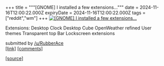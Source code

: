 +++
title = """[GNOME] I installed a few extensions..."""
date = 2024-11-16T12:00:22.000Z
expiryDate = 2024-11-16T12:00:22.000Z
tags = ["reddit","wm"]
+++
[![[GNOME] I installed a few extensions...](https://preview.redd.it/aflhx5dw691e1.png?width=640&crop=smart&auto=webp&s=a98a43b38b7309ce8a5ce8e92e79a56acfd8bd59 "[GNOME] I installed a few extensions...")](https://www.reddit.com/r/unixporn/comments/1gsltfs/gnome_i_installed_a_few_extensions/)

Extensions: Desktop Clock Desktop Cube OpenWeather refined User themes Transparent top Bar Lockscreen extensions

submitted by [/u/RubberAce](https://www.reddit.com/user/RubberAce)  
[\[link\]](https://i.redd.it/aflhx5dw691e1.png) [\[comments\]](https://www.reddit.com/r/unixporn/comments/1gsltfs/gnome_i_installed_a_few_extensions/)

[[source]](https://www.reddit.com/r/unixporn/comments/1gsltfs/gnome_i_installed_a_few_extensions/)
